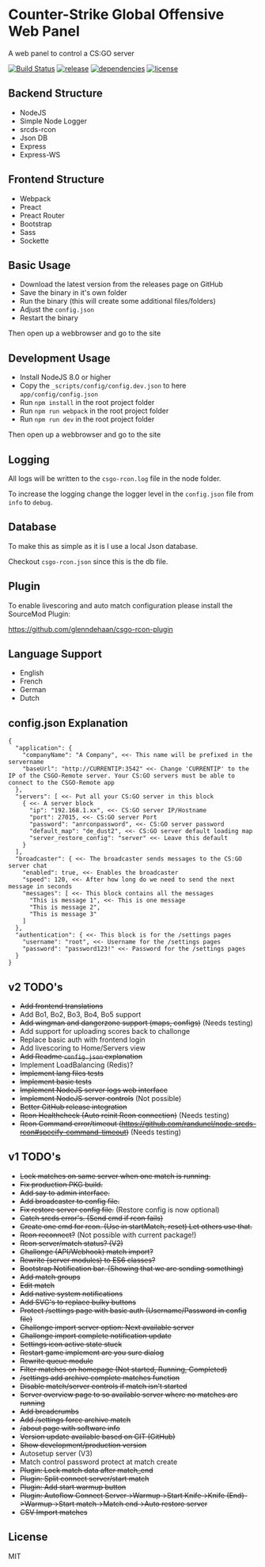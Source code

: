 # Counter-Strike Global Offensive Web Panel

A web panel to control a CS:GO server

[![Build Status](https://travis-ci.org/glenndehaan/csgo-rcon-nodejs.svg?branch=master)](https://travis-ci.org/glenndehaan/csgo-rcon-nodejs) [![release](https://img.shields.io/github/release/glenndehaan/csgo-rcon-nodejs.svg)](https://github.com/glenndehaan/csgo-rcon-nodejs/releases) [![dependencies](https://david-dm.org/glenndehaan/csgo-rcon-nodejs.svg)](https://github.com/glenndehaan/csgo-rcon-nodejs/blob/master/package.json) [![license](https://img.shields.io/github/license/glenndehaan/csgo-rcon-nodejs.svg)](https://github.com/glenndehaan/csgo-rcon-nodejs/blob/master/LICENCE)

## Backend Structure
- NodeJS
- Simple Node Logger
- srcds-rcon
- Json DB
- Express
- Express-WS

## Frontend Structure
- Webpack
- Preact
- Preact Router
- Bootstrap
- Sass
- Sockette

## Basic Usage
- Download the latest version from the releases page on GitHub
- Save the binary in it's own folder
- Run the binary (this will create some additional files/folders)
- Adjust the `config.json`
- Restart the binary

Then open up a webbrowser and go to the site

## Development Usage
- Install NodeJS 8.0 or higher
- Copy the `_scripts/config/config.dev.json` to here `app/config/config.json`
- Run `npm install` in the root project folder
- Run `npm run webpack` in the root project folder
- Run `npm run dev` in the root project folder

Then open up a webbrowser and go to the site

## Logging
All logs will be written to the `csgo-rcon.log` file in the node folder.

To increase the logging change the logger level in the `config.json` file from `info` to `debug`.

## Database
To make this as simple as it is I use a local Json database.

Checkout `csgo-rcon.json` since this is the db file.

## Plugin
To enable livescoring and auto match configuration please install the SourceMod Plugin:

https://github.com/glenndehaan/csgo-rcon-plugin

## Language Support
- English
- French
- German
- Dutch

## config.json Explanation
```
{
  "application": {
    "companyName": "A Company", <<- This name will be prefixed in the servername
    "baseUrl": "http://CURRENTIP:3542" <<- Change 'CURRENTIP' to the IP of the CSGO-Remote server. Your CS:GO servers must be able to connect to the CSGO-Remote app
  },
  "servers": [ <<- Put all your CS:GO server in this block
    { <<- A server block
      "ip": "192.168.1.xx", <<- CS:GO server IP/Hostname
      "port": 27015, <<- CS:GO server Port
      "password": "anrconpassword", <<- CS:GO server password
      "default_map": "de_dust2", <<- CS:GO server default loading map
      "server_restore_config": "server" <<- Leave this default
    }
  ],
  "broadcaster": { <<- The broadcaster sends messages to the CS:GO server chat
    "enabled": true, <<- Enables the broadcaster
    "speed": 120, <<- After how long do we need to send the next message in seconds
    "messages": [ <<- This block contains all the messages
      "This is message 1", <<- This is one message
      "This is message 2",
      "This is message 3"
    ]
  },
  "authentication": { <<- This block is for the /settings pages
    "username": "root", <<- Username for the /settings pages
    "password": "password123!" <<- Password for the /settings pages
  }
}
```

## v2 TODO's
* ~~Add frontend translations~~
* Add Bo1, Bo2, Bo3, Bo4, Bo5 support
* ~~Add wingman and dangerzone support (maps, configs)~~ (Needs testing)
* Add support for uploading scores back to challonge
* Replace basic auth with frontend login
* Add livescoring to Home/Servers view
* ~~Add Readme `config.json` explanation~~
* Implement LoadBalancing (Redis)?
* ~~Implement lang files tests~~
* ~~Implement basic tests~~
* ~~Implement NodeJS server logs web interface~~
* ~~Implement NodeJS server controls~~ (Not possible)
* ~~Better GitHub release integration~~
* ~~Rcon Healthcheck (Auto reinit Rcon connection)~~ (Needs testing)
* ~~Rcon Command error/timeout (https://github.com/randunel/node-srcds-rcon#specify-command-timeout)~~ (Needs testing)

## v1 TODO's
* ~~Lock matches on same server when one match is running.~~
* ~~Fix production PKG build.~~
* ~~Add say to admin interface.~~
* ~~Add broadcaster to config file.~~
* ~~Fix restore server config file.~~ (Restore config is now optional)
* ~~Catch srcds error's. (Send cmd if rcon fails)~~
* ~~Create one cmd for rcon. (Use in startMatch, reset) Let others use that.~~
* ~~Rcon reconnect?~~ (Not possible with current package!)
* ~~Rcon server/match status? (V2)~~
* ~~Challonge (API/Webhook) match import?~~
* ~~Rewrite (server modules) to ES6 classes?~~
* ~~Bootstrap Notification bar. (Showing that we are sending something)~~
* ~~Add match groups~~
* ~~Edit match~~
* ~~Add native system notifications~~
* ~~Add SVG's to replace bulky buttons~~
* ~~Protect /settings page with basic auth (Username/Password in config file)~~
* ~~Challonge import server option: Next available server~~
* ~~Challonge import complete notification update~~
* ~~Settings icon active state stuck~~
* ~~Restart game implement are you sure dialog~~
* ~~Rewrite queue module~~
* ~~Filter matches on homepage (Not started, Running, Completed)~~
* ~~/settings add archive complete matches function~~
* ~~Disable match/server controls if match isn't started~~
* ~~Server overview page to so available server where no matches are running~~
* ~~Add breadcrumbs~~
* ~~Add /settings force archive match~~
* ~~/about page with software info~~
* ~~Version update available based on GIT (GitHub)~~
* ~~Show development/production version~~
* Autosetup server (V3)
* Match control password protect at match create
* ~~Plugin: Lock match data after match_end~~
* ~~Plugin: Split connect server/start match~~
* ~~Plugin: Add start warmup button~~
* ~~Plugin: Autoflow Connect Server->Warmup->Start Knife->Knife (End)->Warmup->Start match->Match end->Auto restore server~~
* ~~CSV Import matches~~

## License

MIT
